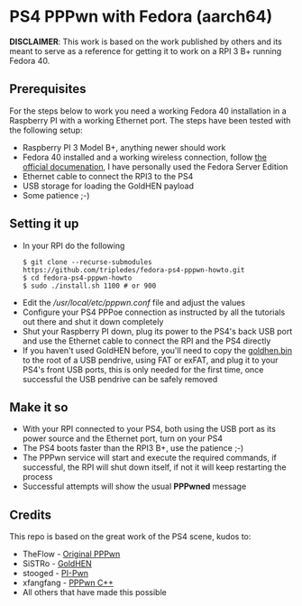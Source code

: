# PS4 PPPwn with Fedora (aarch64)

**DISCLAIMER**: This work is based on the work published by others and its meant to serve as a reference for getting it to work on a RPI 3 B+ running Fedora 40.

## Prerequisites

For the steps below to work you need a working Fedora 40 installation in a Raspberry PI with a working Ethernet port. The steps have been tested with the following setup:

- Raspberry PI 3 Model B+, anything newer should work
- Fedora 40 installed and a working wireless connection, follow [the official documenation](https://docs.fedoraproject.org/en-US/quick-docs/raspberry-pi/), I have personally used the Fedora Server Edition
- Ethernet cable to connect the RPI3 to the PS4
- USB storage for loading the GoldHEN payload
- Some patience ;-)

## Setting it up

- In your RPI do the following
  ```shell
  $ git clone --recurse-submodules https://github.com/tripledes/fedora-ps4-pppwn-howto.git
  $ cd fedora-ps4-pppwn-howto
  $ sudo ./install.sh 1100 # or 900
  ```
- Edit the _/usr/local/etc/pppwn.conf_ file and adjust the values
- Configure your PS4 PPPoe connection as instructed by all the tutorials out there and shut it down completely
- Shut your Raspberry PI down, plug its power to the PS4's back USB port and use the Ethernet cable to connect the RPI and the PS4 directly
- If you haven't used GoldHEN before, you'll need to copy the [goldhen.bin](payloads/goldhen.bin) to the root of a USB pendrive, using FAT or exFAT, and plug it to your PS4's front USB ports, this is only needed for the first time, once successful the USB pendrive can be safely removed

## Make it so

- With your RPI connected to your PS4, both using the USB port as its power source and the Ethernet port, turn on your PS4
- The PS4 boots faster than the RPI3 B+, use the patience ;-)
- The PPPwn service will start and execute the required commands, if successful, the RPI will shut down itself, if not it will keep restarting the process
- Successful attempts will show the usual **PPPwned** message

## Credits

This repo is based on the great work of the PS4 scene, kudos to:

- TheFlow - [Original PPPwn](https://github.com/TheOfficialFloW/PPPwn)
- SiSTRo - [GoldHEN](https://github.com/GoldHEN/GoldHEN)
- stooged - [PI-Pwn](https://github.com/stooged/PI-Pwn)
- xfangfang - [PPPwn C++](https://github.com/xfangfang/PPPwn_cpp)
- All others that have made this possible
